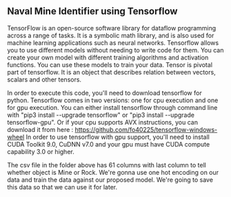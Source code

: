 ## Naval Mine Identifier using Tensorflow

TensorFlow is an open-source software library for dataflow programming across a range of tasks. It is a symbolic math 
library, and is also used for machine learning applications such as neural networks. Tensorflow allows you to use different 
models without needing to write code for them. You can create your own model with different training algorithms and activation functions.
You can use these models to train your data. Tensor is pivotal part of tensorflow. It is an object that describes relation between vectors,
scalars and other tensors.

In order to execute this code, you'll need to download tensorflow for python. Tensorflow comes in two versions: one for cpu execution and 
one for gpu execution. You can either install tensorflow through command line with "pip3 install --upgrade tensorflow" or 
"pip3 install --upgrade tensorflow-gpu". Or if your cpu supports AVX instructions, you can download it from here : https://github.com/fo40225/tensorflow-windows-wheel
In order to use tensorflow with gpu support, you'll need to install CUDA Toolkit 9.0, CuDNN v7.0 and your gpu must have CUDA compute
capability 3.0 or higher.

The csv file in the folder above has 61 columns with last column to tell whether object is Mine or Rock. We're gonna use one hot encoding 
on our data and train the data against our proposed model. We're going to save this data so that we can use it for later.
